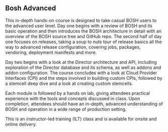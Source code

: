 ## Bosh Advanced

This in-depth hands-on course is designed to take casual BOSH users to the advanced user level. Day one begins with a review of BOSH and its basic operation and then introduces the BOSH architecture in detail with an overview of the BOSH source tree and GitHub repo. The second half of day one focuses on releases, taking a soup to nuts tour of release basics all the way to advanced release configuration, covering jobs, packages, vendoring, deployment manifests and more.

Day two begins with a look at the Director architecture and API, including exploration of the Director database and its schema, as well as addons and addon configuration. The course concludes with a look at Cloud Provider Interfaces (CPI) and the steps involved in building custom CPIs, followed by a stemcell deep dive and a look at creating custom stemcells.

Each module is followed by a hands on lab, giving attendees practical experience with the tools and concepts discussed in class. Upon completion, attendees should have an in-depth, advanced understanding of BOSH and operation in a wide range of production setting.

This is an instructor-led training (ILT) class and is available for onsite and online delivery.
